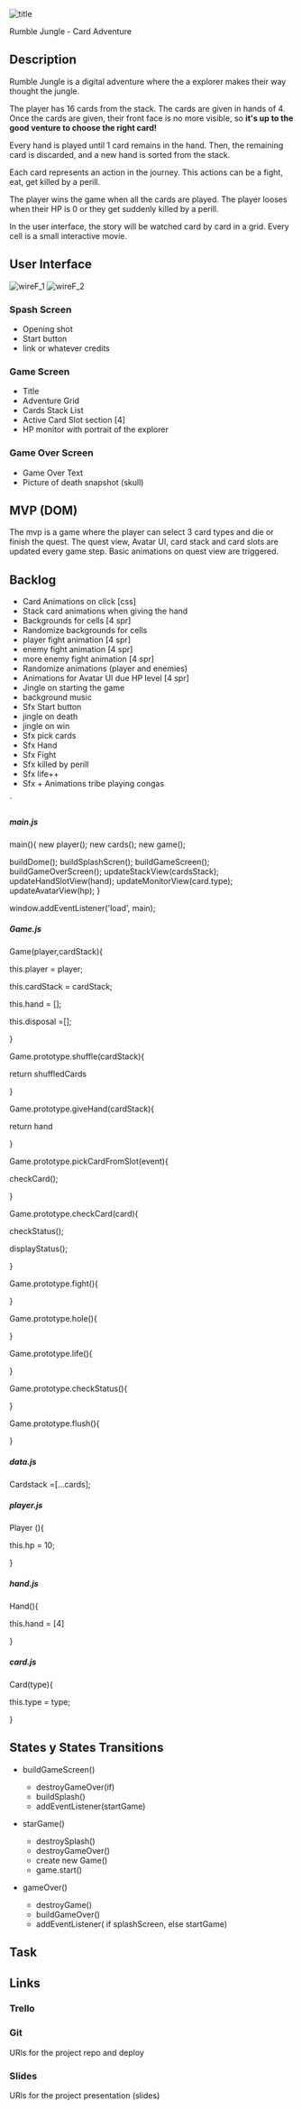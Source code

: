 
![title](title.png)

Rumble Jungle - Card Adventure


## Description
Rumble Jungle is a digital adventure where the a explorer makes their way thought the jungle.

The player has 16 cards from the stack. The cards are given in hands of 4. Once the cards are given, their front face is no more visible, so **it's up to the good venture to choose the right card!**

Every hand is played until 1 card remains in the hand. Then, the remaining card is discarded, and a new hand is sorted from the stack.

Each card represents an action in the journey. This actions can be a fight, eat, get killed by a perill.

The player wins the game when all the cards are played.
The player looses when their HP is 0 or they get suddenly killed by a perill.

In the user interface, the story will be watched card by card in a grid. Every cell is a small interactive movie.

## User Interface
![wireF_1](wireF_1.jpg)
![wireF_2](wireF_2.jpg)

### Spash Screen
* Opening shot
* Start button
* link or whatever credits

### Game Screen
* Title
* Adventure Grid
* Cards Stack List
* Active Card Slot section [4]
* HP monitor with portrait of the explorer

### Game Over Screen
* Game Over Text
* Picture of death snapshot (skull)


## MVP (DOM)
The mvp is a game where the player can select 3 card types and die or finish the quest. The quest view, Avatar UI, card stack and card slots are updated every game step. Basic animations on quest view are triggered.


## Backlog
- Card Animations on click [css]
- Stack card animations when giving the hand
- Backgrounds for cells [4 spr]
- Randomize backgrounds for cells
- player fight animation [4 spr]
- enemy fight animation [4 spr]
- more enemy fight animation [4 spr]
- Randomize animations (player and enemies)
- Animations for Avatar UI due HP level [4 spr]
- Jingle on starting the game
- background music
- Sfx Start button
- jingle on death
- jingle on win
- Sfx pick cards
- Sfx Hand 
- Sfx Fight
- Sfx killed by perill
- Sfx life++
- Sfx + Animations tribe playing congas

`
##### main.js

main(){
new player();
new cards();
new game();

buildDome();
buildSplashScren();
buildGameScreen();
buildGameOverScreen();
updateStackView(cardsStack);
updateHandSlotView(hand);
updateMonitorView(card.type);
updateAvatarView(hp);
}

window.addEventListener('load', main);

##### Game.js

Game(player,cardStack){

this.player = player;

this.cardStack = cardStack;

this.hand = [];

this.disposal =[];

}

Game.prototype.shuffle(cardStack){

return shuffledCards

}

Game.prototype.giveHand(cardStack){

return hand

}

Game.prototype.pickCardFromSlot(event){

checkCard();

}

Game.prototype.checkCard(card){

checkStatus();

displayStatus();

}

Game.prototype.fight(){

}

Game.prototype.hole(){

}

Game.prototype.life(){

}

Game.prototype.checkStatus(){

}

Game.prototype.flush(){

}


##### data.js

Cardstack =[…cards];

##### player.js

Player (){

this.hp = 10;

}


##### hand.js 

Hand(){

this.hand = [4]

}



##### card.js

Card(type){

this.type = type;

}



## States y States Transitions

- buildGameScreen()
  - destroyGameOver(if)
  - buildSplash()
  - addEventListener(startGame)
  
  
- starGame()
  - destroySplash()
  - destroyGameOver()
  - create new Game()
  - game.start()
  
  
- gameOver()
  - destroyGame()
  - buildGameOver()
  - addEventListener( if splashScreen, else startGame) 


## Task


## Links


### Trello



### Git
URls for the project repo and deploy



### Slides
URls for the project presentation (slides)

```
